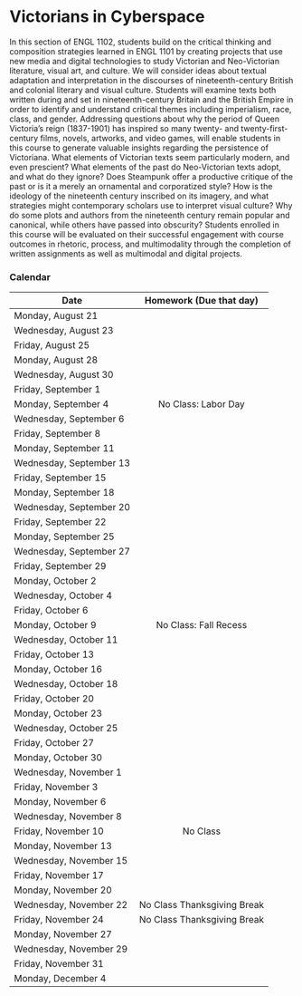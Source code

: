 <div class="blurb">
	<h1>Victorians in Cyberspace</h1>
	<p>In this section of ENGL 1102, students build on the critical thinking and composition strategies learned in ENGL 1101 by creating projects that use new media and digital technologies to study Victorian and Neo-Victorian literature, visual art, and culture. We will consider ideas about textual adaptation and interpretation in the discourses of nineteenth-century British and colonial literary and visual culture. Students will examine texts both written during and set in nineteenth-century Britain and the British Empire in order to identify and understand critical themes including imperialism, race, class, and gender. Addressing questions about why the period of Queen Victoria’s reign (1837-1901) has inspired so many twenty- and twenty-first-century films, novels, artworks, and video games, will enable students in this course to generate valuable insights regarding the persistence of Victoriana. What elements of Victorian texts seem particularly modern, and even prescient? What elements of the past do Neo-Victorian texts adopt, and what do they ignore? Does Steampunk offer a productive critique of the past or is it a merely an ornamental and corporatized style? How is the ideology of the nineteenth century inscribed on its imagery, and what strategies might contemporary scholars use to interpret visual culture? Why do some plots and authors from the nineteenth century remain popular and canonical, while others have passed into obscurity? Students enrolled in this course will be evaluated on their successful engagement with course outcomes in rhetoric, process, and multimodality through the completion of written assignments as well as multimodal and digital projects.</p>
</div><!-- /.blurb -->


### Calendar
|Date| Homework (Due that day)|
|------------------|:----------------------------------------------:|
|Monday, August 21 | |
|Wednesday, August 23 | |
|Friday, August 25 | |
|Monday, August 28 | |
|Wednesday, August 30 | 
|Friday, September 1 | 
|Monday, September 4	 |	No Class: Labor Day|
|Wednesday, September 6 | 
|Friday, September 8 | |
|Monday, September 11 | |
|Wednesday, September 13 | |
|Friday, September 15 | |
|Monday, September 18 | |
|Wednesday, September 20 | |
|Friday, September 22 || 
|Monday, September 25 | |
|Wednesday, September 27 || 
|Friday, September 29 | |
|Monday, October 2 | |
|Wednesday, October 4 || 
|Friday, October 6 | |
|Monday, October 9	| No Class: Fall Recess|
|Wednesday, October 11 | |
|Friday, October 13 | |
|Monday, October 16 | |
|Wednesday, October 18 || 
|Friday, October 20 | |
|Monday, October 23 | |
|Wednesday, October 25 || 
|Friday, October 27 | |
|Monday, October 30 | |
|Wednesday, November 1 | |
|Friday, November 3 | |
|Monday, November 6 | |
|Wednesday, November 8 || 
|Friday, November 10	 |	No Class|
|Monday, November 13 | |
|Wednesday, November 15 || 
|Friday, November 17 | |
|Monday, November 20 | |
|Wednesday, November 22 |	No Class Thanksgiving Break|
|Friday, November 24 |	No Class Thanksgiving Break|
|Monday, November 27	 | |
|Wednesday, November 29 || 
|Friday, November 31 | |
|Monday, December 4 | |
